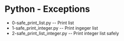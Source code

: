 # Python - Exceptions
- 0-safe_print_list.py -- Print list
- 1-safe_print_integer.py -- Print ingeger list
- 2-safe_print_list_integer.py -- Print integer list safely
